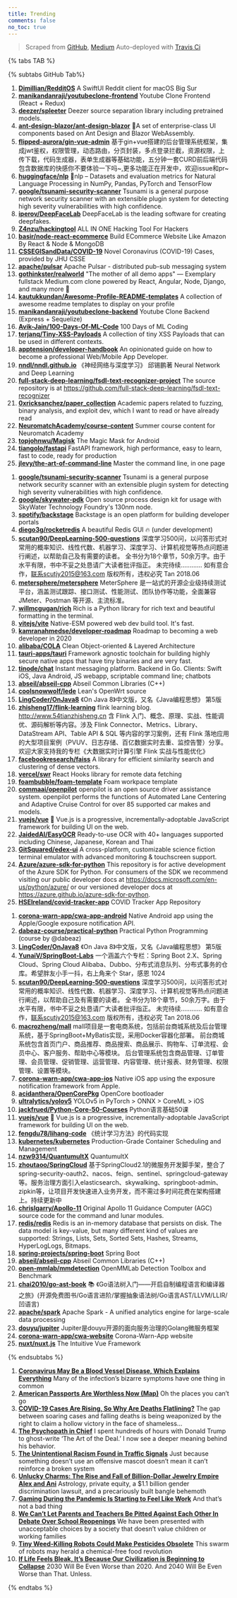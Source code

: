 ```yaml
---
title: Trending
comments: false
no_toc: true
---
```


> Scraped from [GitHub](https://github.com/trending), [Medium](https://medium.com/topic/popular)
Auto-deployed with [Travis Ci](https://travis-ci.org/)

{% tabs TAB %}
<!-- tab GitHub -->
{% subtabs GitHub Tab%}
<!-- tab Daily -->
1. [**Dimillian/RedditOS**](https://github.com/Dimillian/RedditOS)
A SwiftUI Reddit client for macOS Big Sur
2. [**manikandanraji/youtubeclone-frontend**](https://github.com/manikandanraji/youtubeclone-frontend)
Youtube Clone Frontend (React + Redux)
3. [**deezer/spleeter**](https://github.com/deezer/spleeter)
Deezer source separation library including pretrained models.
4. [**ant-design-blazor/ant-design-blazor**](https://github.com/ant-design-blazor/ant-design-blazor)
🌈A set of enterprise-class UI components based on Ant Design and Blazor WebAssembly.
5. [**flipped-aurora/gin-vue-admin**](https://github.com/flipped-aurora/gin-vue-admin)
基于gin+vue搭建的后台管理系统框架，集成jwt鉴权，权限管理，动态路由，分页封装，多点登录拦截，资源权限，上传下载，代码生成器，表单生成器等基础功能，五分钟一套CURD前后端代码包含数据库的快感你不要体验一下吗~,更多功能正在开发中，欢迎issue和pr~
6. [**huggingface/nlp**](https://github.com/huggingface/nlp)
🤗nlp – Datasets and evaluation metrics for Natural Language Processing in NumPy, Pandas, PyTorch and TensorFlow
7. [**google/tsunami-security-scanner**](https://github.com/google/tsunami-security-scanner)
Tsunami is a general purpose network security scanner with an extensible plugin system for detecting high severity vulnerabilities with high confidence.
8. [**iperov/DeepFaceLab**](https://github.com/iperov/DeepFaceLab)
DeepFaceLab is the leading software for creating deepfakes.
9. [**Z4nzu/hackingtool**](https://github.com/Z4nzu/hackingtool)
ALL IN ONE Hacking Tool For Hackers
10. [**basir/node-react-ecommerce**](https://github.com/basir/node-react-ecommerce)
Build ECommerce Website Like Amazon By React & Node & MongoDB
11. [**CSSEGISandData/COVID-19**](https://github.com/CSSEGISandData/COVID-19)
Novel Coronavirus (COVID-19) Cases, provided by JHU CSSE
12. [**apache/pulsar**](https://github.com/apache/pulsar)
Apache Pulsar - distributed pub-sub messaging system
13. [**gothinkster/realworld**](https://github.com/gothinkster/realworld)
"The mother of all demo apps" — Exemplary fullstack Medium.com clone powered by React, Angular, Node, Django, and many more 🏅
14. [**kautukkundan/Awesome-Profile-README-templates**](https://github.com/kautukkundan/Awesome-Profile-README-templates)
A collection of awesome readme templates to display on your profile
15. [**manikandanraji/youtubeclone-backend**](https://github.com/manikandanraji/youtubeclone-backend)
Youtube Clone Backend (Express + Sequelize)
16. [**Avik-Jain/100-Days-Of-ML-Code**](https://github.com/Avik-Jain/100-Days-Of-ML-Code)
100 Days of ML Coding
17. [**terjanq/Tiny-XSS-Payloads**](https://github.com/terjanq/Tiny-XSS-Payloads)
A collection of tiny XSS Payloads that can be used in different contexts.
18. [**apptension/developer-handbook**](https://github.com/apptension/developer-handbook)
An opinionated guide on how to become a professional Web/Mobile App Developer.
19. [**nndl/nndl.github.io**](https://github.com/nndl/nndl.github.io)
《神经网络与深度学习》 邱锡鹏著 Neural Network and Deep Learning
20. [**full-stack-deep-learning/fsdl-text-recognizer-project**](https://github.com/full-stack-deep-learning/fsdl-text-recognizer-project)
The source repository is at https://github.com/full-stack-deep-learning/fsdl-text-recognizer
21. [**0xricksanchez/paper_collection**](https://github.com/0xricksanchez/paper_collection)
Academic papers related to fuzzing, binary analysis, and exploit dev, which I want to read or have already read
22. [**NeuromatchAcademy/course-content**](https://github.com/NeuromatchAcademy/course-content)
Summer course content for Neuromatch Academy
23. [**topjohnwu/Magisk**](https://github.com/topjohnwu/Magisk)
The Magic Mask for Android
24. [**tiangolo/fastapi**](https://github.com/tiangolo/fastapi)
FastAPI framework, high performance, easy to learn, fast to code, ready for production
25. [**jlevy/the-art-of-command-line**](https://github.com/jlevy/the-art-of-command-line)
Master the command line, in one page
<!-- endtab -->
<!-- tab Weekly -->
1. [**google/tsunami-security-scanner**](https://github.com/google/tsunami-security-scanner)
Tsunami is a general purpose network security scanner with an extensible plugin system for detecting high severity vulnerabilities with high confidence.
2. [**google/skywater-pdk**](https://github.com/google/skywater-pdk)
Open source process design kit for usage with SkyWater Technology Foundry's 130nm node.
3. [**spotify/backstage**](https://github.com/spotify/backstage)
Backstage is an open platform for building developer portals
4. [**diego3g/rocketredis**](https://github.com/diego3g/rocketredis)
A beautiful Redis GUI 🔥 (under development)
5. [**scutan90/DeepLearning-500-questions**](https://github.com/scutan90/DeepLearning-500-questions)
深度学习500问，以问答形式对常用的概率知识、线性代数、机器学习、深度学习、计算机视觉等热点问题进行阐述，以帮助自己及有需要的读者。 全书分为18个章节，50余万字。由于水平有限，书中不妥之处恳请广大读者批评指正。 未完待续............ 如有意合作，联系scutjy2015@163.com 版权所有，违权必究 Tan 2018.06
6. [**metersphere/metersphere**](https://github.com/metersphere/metersphere)
MeterSphere 是一站式的开源企业级持续测试平台，涵盖测试跟踪、接口测试、性能测试、团队协作等功能，全面兼容 JMeter、Postman 等开源、主流标准。
7. [**willmcgugan/rich**](https://github.com/willmcgugan/rich)
Rich is a Python library for rich text and beautiful formatting in the terminal.
8. [**vitejs/vite**](https://github.com/vitejs/vite)
Native-ESM powered web dev build tool. It's fast.
9. [**kamranahmedse/developer-roadmap**](https://github.com/kamranahmedse/developer-roadmap)
Roadmap to becoming a web developer in 2020
10. [**alibaba/COLA**](https://github.com/alibaba/COLA)
Clean Object-oriented & Layered Architecture
11. [**tauri-apps/tauri**](https://github.com/tauri-apps/tauri)
Framework agnostic toolchain for building highly secure native apps that have tiny binaries and are very fast.
12. [**tinode/chat**](https://github.com/tinode/chat)
Instant messaging platform. Backend in Go. Clients: Swift iOS, Java Android, JS webapp, scriptable command line; chatbots
13. [**abseil/abseil-cpp**](https://github.com/abseil/abseil-cpp)
Abseil Common Libraries (C++)
14. [**coolsnowwolf/lede**](https://github.com/coolsnowwolf/lede)
Lean's OpenWrt source
15. [**LingCoder/OnJava8**](https://github.com/LingCoder/OnJava8)
《On Java 8》中文版，又名《Java编程思想》 第5版
16. [**zhisheng17/flink-learning**](https://github.com/zhisheng17/flink-learning)
flink learning blog. http://www.54tianzhisheng.cn 含 Flink 入门、概念、原理、实战、性能调优、源码解析等内容。涉及 Flink Connector、Metrics、Library、DataStream API、Table API & SQL 等内容的学习案例，还有 Flink 落地应用的大型项目案例（PVUV、日志存储、百亿数据实时去重、监控告警）分享。欢迎大家支持我的专栏《大数据实时计算引擎 Flink 实战与性能优化》
17. [**facebookresearch/faiss**](https://github.com/facebookresearch/faiss)
A library for efficient similarity search and clustering of dense vectors.
18. [**vercel/swr**](https://github.com/vercel/swr)
React Hooks library for remote data fetching
19. [**foambubble/foam-template**](https://github.com/foambubble/foam-template)
Foam workpace template
20. [**commaai/openpilot**](https://github.com/commaai/openpilot)
openpilot is an open source driver assistance system. openpilot performs the functions of Automated Lane Centering and Adaptive Cruise Control for over 85 supported car makes and models.
21. [**vuejs/vue**](https://github.com/vuejs/vue)
🖖 Vue.js is a progressive, incrementally-adoptable JavaScript framework for building UI on the web.
22. [**JaidedAI/EasyOCR**](https://github.com/JaidedAI/EasyOCR)
Ready-to-use OCR with 40+ languages supported including Chinese, Japanese, Korean and Thai
23. [**GitSquared/edex-ui**](https://github.com/GitSquared/edex-ui)
A cross-platform, customizable science fiction terminal emulator with advanced monitoring & touchscreen support.
24. [**Azure/azure-sdk-for-python**](https://github.com/Azure/azure-sdk-for-python)
This repository is for active development of the Azure SDK for Python. For consumers of the SDK we recommend visiting our public developer docs at https://docs.microsoft.com/en-us/python/azure/ or our versioned developer docs at https://azure.github.io/azure-sdk-for-python.
25. [**HSEIreland/covid-tracker-app**](https://github.com/HSEIreland/covid-tracker-app)
COVID Tracker App Repository
<!-- endtab -->
<!-- tab Monthly -->
1. [**corona-warn-app/cwa-app-android**](https://github.com/corona-warn-app/cwa-app-android)
Native Android app using the Apple/Google exposure notification API.
2. [**dabeaz-course/practical-python**](https://github.com/dabeaz-course/practical-python)
Practical Python Programming (course by @dabeaz)
3. [**LingCoder/OnJava8**](https://github.com/LingCoder/OnJava8)
《On Java 8》中文版，又名《Java编程思想》 第5版
4. [**YunaiV/SpringBoot-Labs**](https://github.com/YunaiV/SpringBoot-Labs)
一个涵盖六个专栏：Spring Boot 2.X、Spring Cloud、Spring Cloud Alibaba、Dubbo、分布式消息队列、分布式事务的仓库。希望胖友小手一抖，右上角来个 Star，感恩 1024
5. [**scutan90/DeepLearning-500-questions**](https://github.com/scutan90/DeepLearning-500-questions)
深度学习500问，以问答形式对常用的概率知识、线性代数、机器学习、深度学习、计算机视觉等热点问题进行阐述，以帮助自己及有需要的读者。 全书分为18个章节，50余万字。由于水平有限，书中不妥之处恳请广大读者批评指正。 未完待续............ 如有意合作，联系scutjy2015@163.com 版权所有，违权必究 Tan 2018.06
6. [**macrozheng/mall**](https://github.com/macrozheng/mall)
mall项目是一套电商系统，包括前台商城系统及后台管理系统，基于SpringBoot+MyBatis实现，采用Docker容器化部署。 前台商城系统包含首页门户、商品推荐、商品搜索、商品展示、购物车、订单流程、会员中心、客户服务、帮助中心等模块。 后台管理系统包含商品管理、订单管理、会员管理、促销管理、运营管理、内容管理、统计报表、财务管理、权限管理、设置等模块。
7. [**corona-warn-app/cwa-app-ios**](https://github.com/corona-warn-app/cwa-app-ios)
Native iOS app using the exposure notification framework from Apple.
8. [**acidanthera/OpenCorePkg**](https://github.com/acidanthera/OpenCorePkg)
OpenCore bootloader
9. [**ultralytics/yolov5**](https://github.com/ultralytics/yolov5)
YOLOv5 in PyTorch > ONNX > CoreML > iOS
10. [**jackfrued/Python-Core-50-Courses**](https://github.com/jackfrued/Python-Core-50-Courses)
Python语言基础50课
11. [**vuejs/vue**](https://github.com/vuejs/vue)
🖖 Vue.js is a progressive, incrementally-adoptable JavaScript framework for building UI on the web.
12. [**fengdu78/lihang-code**](https://github.com/fengdu78/lihang-code)
《统计学习方法》的代码实现
13. [**kubernetes/kubernetes**](https://github.com/kubernetes/kubernetes)
Production-Grade Container Scheduling and Management
14. [**nzw9314/QuantumultX**](https://github.com/nzw9314/QuantumultX)
QuantumultX
15. [**zhoutaoo/SpringCloud**](https://github.com/zhoutaoo/SpringCloud)
基于SpringCloud2.1的微服务开发脚手架，整合了spring-security-oauth2、nacos、feign、sentinel、springcloud-gateway等。服务治理方面引入elasticsearch、skywalking、springboot-admin、zipkin等，让项目开发快速进入业务开发，而不需过多时间花费在架构搭建上。持续更新中
16. [**chrislgarry/Apollo-11**](https://github.com/chrislgarry/Apollo-11)
Original Apollo 11 Guidance Computer (AGC) source code for the command and lunar modules.
17. [**redis/redis**](https://github.com/redis/redis)
Redis is an in-memory database that persists on disk. The data model is key-value, but many different kind of values are supported: Strings, Lists, Sets, Sorted Sets, Hashes, Streams, HyperLogLogs, Bitmaps.
18. [**spring-projects/spring-boot**](https://github.com/spring-projects/spring-boot)
Spring Boot
19. [**abseil/abseil-cpp**](https://github.com/abseil/abseil-cpp)
Abseil Common Libraries (C++)
20. [**open-mmlab/mmdetection**](https://github.com/open-mmlab/mmdetection)
OpenMMLab Detection Toolbox and Benchmark
21. [**chai2010/go-ast-book**](https://github.com/chai2010/go-ast-book)
📚 《Go语法树入门——开启自制编程语言和编译器之旅》(开源免费图书/Go语言进阶/掌握抽象语法树/Go语言AST/LLVM/LLIR/凹语言)
22. [**apache/spark**](https://github.com/apache/spark)
Apache Spark - A unified analytics engine for large-scale data processing
23. [**douyu/jupiter**](https://github.com/douyu/jupiter)
Jupiter是douyu开源的面向服务治理的Golang微服务框架
24. [**corona-warn-app/cwa-website**](https://github.com/corona-warn-app/cwa-website)
Corona-Warn-App website
25. [**nuxt/nuxt.js**](https://github.com/nuxt/nuxt.js)
The Intuitive Vue Framework
<!-- endtab -->
{% endsubtabs %}
<!-- endtab -->
<!-- tab Medium -->
1. [**Coronavirus May Be a Blood Vessel Disease, Which Explains Everything**](https://elemental.medium.com/coronavirus-may-be-a-blood-vessel-disease-which-explains-everything-2c4032481ab2?source=topic_page---------------------------20)
Many of the infection’s bizarre symptoms have one thing in common
2. [**American Passports Are Worthless Now (Map)**](https://medium.com/@indica/the-plague-states-of-america-53b20678a80e?source=topic_page---------0------------------1)
Oh the places you can’t go
3. [**COVID-19 Cases Are Rising, So Why Are Deaths Flatlining?**](https://medium.com/the-atlantic/covid-19-cases-are-rising-so-why-are-deaths-flatlining-3d801eb78871?source=topic_page---------1------------------1)
The gap between soaring cases and falling deaths is being weaponized by the right to claim a hollow victory in the face of shameless…
4. [**The Psychopath in Chief**](https://gen.medium.com/the-psychopath-in-chief-aa10ab2165d9?source=topic_page---------2------------------1)
I spent hundreds of hours with Donald Trump to ghost-write ‘The Art of the Deal.’ I now see a deeper meaning behind his behavior.
5. [**The Unintentional Racism Found in Traffic Signals**](https://level.medium.com/the-unintentional-racism-found-in-traffic-signals-b2899c34fefb?source=topic_page---------4------------------1)
Just because something doesn’t use an offensive mascot doesn’t mean it can’t reinforce a broken system
6. [**Unlucky Charms: The Rise and Fall of Billion-Dollar Jewelry Empire Alex and Ani**](https://marker.medium.com/unlucky-charms-the-rise-and-fall-of-billion-dollar-jewelry-empire-alex-and-ani-6acd9a716fd2?source=topic_page---------5------------------1)
Astrology, private equity, a $1.1 billion gender discrimination lawsuit, and a precariously built bangle behemoth
7. [**Gaming During the Pandemic Is Starting to Feel Like Work**](https://onezero.medium.com/gaming-during-the-pandemic-is-starting-to-feel-like-work-33367af7d7e5?source=topic_page---------6------------------1)
And that’s not a bad thing
8. [**We Can’t Let Parents and Teachers Be Pitted Against Each Other In Debate Over School Reopenings**](https://medium.com/age-of-awareness/we-cant-let-parents-and-teachers-be-pitted-against-each-other-in-debate-over-school-reopenings-18449839f2f6?source=topic_page---------7------------------1)
We have been presented with unacceptable choices by a society that doesn’t value children or working families
9. [**Tiny Weed-Killing Robots Could Make Pesticides Obsolete**](https://onezero.medium.com/tiny-weed-killing-robots-could-make-pesticides-obsolete-99b3a6359c39?source=topic_page---------8------------------1)
This swarm of robots may herald a chemical-free food revolution
10. [**If Life Feels Bleak, It’s Because Our Civilization is Beginning to Collapse**](https://eand.co/if-life-feels-bleak-its-because-our-civilization-is-beginning-to-collapse-a787d62d714b?source=topic_page---------9------------------1)
2030 Will Be Even Worse than 2020. And 2040 Will Be Even Worse than That. Unless.
<!-- endtab -->
{% endtabs %}
